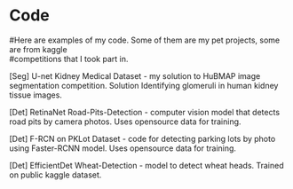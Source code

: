 # Code

#Here are examples of my code. Some of them are my pet projects, some are from kaggle  
#competitions that I took part in.

[Seg] U-net Kidney Medical Dataset - my solution to HuBMAP image segmentation competition. Solution Identifying glomeruli in human kidney tissue images.

[Det] RetinaNet Road-Pits-Detection - computer vision model that detects road pits by camera photos. Uses opensource data for training.

[Det] F-RCN on PKLot Dataset - code for detecting parking lots by photo using Faster-RCNN model. Uses opensource data for training.

[Det] EfficientDet Wheat-Detection - model to detect wheat heads. Trained on public kaggle dataset.










